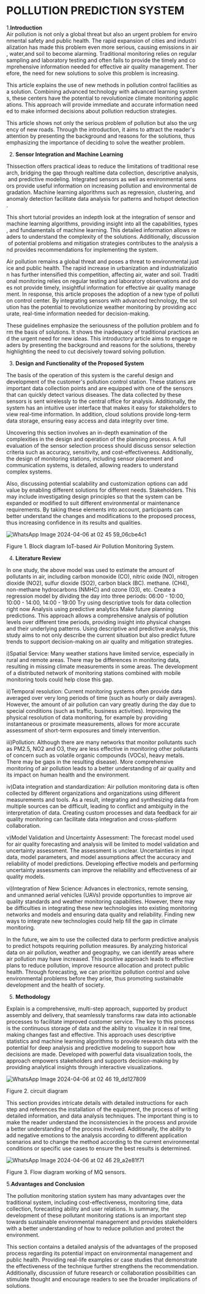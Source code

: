 # POLLUTION PREDICTION SYSTEM
1.**Introduction**
  Air pollution is not only a global threat but also an urgent problem for environmental safety and public health. The rapid expansion of cities and industrialization has made this problem even more serious, causing emissions in air, water,and soil to become alarming. Traditional monitoring relies on regular sampling and laboratory testing and often fails to provide the timely and comprehensive information needed for effective air quality management. Therefore, the need for new solutions to solve this problem is increasing.

This article explains the use of new methods in pollution control facilities as a solution. Combining advanced technology with advanced learning systems, these centers have the potential to revolutionize climate monitoring applications. This approach will provide immediate and accurate information needed to make informed decisions about pollution reduction strategies.

This article shows not only the serious problem of pollution but also the urgency of new roads. Through the introduction, it aims to attract the reader's attention by presenting the background and reasons for the solutions, thus emphasizing the importance of deciding to solve the weather problem.

2. **Sensor Integration and Machine Learning**  

Thissection offers practical ideas to reduce the limitations of traditional research, bridging the gap through realtime data collection, descriptive analysis, and predictive modeling. Integrated sensors as well as environmental sensors provide useful information on increasing pollution and environmental degradation. Machine learning algorithms such as regression, clustering, and anomaly detection facilitate data analysis for patterns and hotspot detection.

This short tutorial provides an indepth look at the integration of sensor and machine learning algorithms, providing insight into all the capabilities, types, and fundamentals of machine learning. This detailed information allows readers to understand the complexity of the solutions. Additionally, discussion of potential problems and mitigation strategies contributes to the analysis and provides recommendations for implementing the system.

Air pollution remains a global threat and poses a threat to environmental justice and public health. The rapid increase in urbanization and industrialization has further intensified this competition, affecting air, water and soil. Traditional monitoring relies on regular testing and laboratory observations and does not provide timely, insightful information for effective air quality management. In response, this article proposes the adoption of a new type of pollution control center. By integrating sensors with advanced technology, the solution has the potential to revolutionize weather monitoring by providing accurate, real-time information needed for decision-making.

These guidelines emphasize the seriousness of the pollution problem and form the basis of solutions. It shows the inadequacy of traditional practices and the urgent need for new ideas. This introductory article aims to engage readers by presenting the background and reasons for the solutions, thereby highlighting the need to cut decisively toward solving pollution.

  3. **Design and Functionality of the Proposed System**  

The basis of the operation of this system is the careful design and development of the customer's pollution control station. These stations are important data collection points and are equipped with one of the sensors that can quickly detect various diseases. The data collected by these sensors is sent wirelessly to the central office for analysis. Additionally, the system has an intuitive user interface that makes it easy for stakeholders to view real-time information. In addition, cloud solutions provide long-term data storage, ensuring easy access and data integrity over time.

Uncovering this section involves an in-depth examination of the complexities in the design and operation of the planning process. A full evaluation of the sensor selection process should discuss sensor selection criteria such as accuracy, sensitivity, and cost-effectiveness. Additionally, the design of monitoring stations, including sensor placement and communication systems, is detailed, allowing readers to understand complex systems.

Also, discussing potential scalability and customization options can add value by enabling different solutions for different needs. Stakeholders. This may include investigating design principles so that the system can be expanded or modified to suit different environmental or maintenance requirements. By taking these elements into account, participants can better understand the changes and modifications to the proposed process, thus increasing confidence in its results and qualities. 


![WhatsApp Image 2024-04-06 at 02 45 59_06cbe4c1](https://github.com/yashhh009/Hackbyte-2.0-project/assets/111535994/a5ec9470-397d-4fc8-968a-f78f6a401523)


Figure 1. Block diagram IoT-based Air Pollution Monitoring
System.

4. **Literature Review**

In one study, the above model was used to estimate the amount of pollutants in air, including carbon monoxide (CO), nitric oxide (NO), nitrogen dioxide (NO2), sulfur dioxide (SO2), carbon black (BC). methane. (CH4), non-methane hydrocarbons (NMHC) and ozone (O3), etc.
Create a regression model by dividing the day into three periods: 06:00 - 10:00, 10:00 - 14:00, 14:00 - 19:00 Try using descriptive tools for data collection right now Analysis using predictive analytics Make future planning predictions.
This approach allows a comprehensive analysis of pollution levels over different time periods, providing insight into physical changes and their underlying patterns. Using descriptive and predictive analysis, this study aims to not only describe the current situation but also predict future trends to support decision-making on air quality and mitigation strategies.

i)Spatial Service:  Many weather stations have limited service, especially in rural and remote areas. There may be differences in monitoring data, resulting in missing climate measurements in some areas. The development of a distributed network of monitoring stations combined with mobile monitoring tools could help close this gap.

ii)Temporal resolution:  Current monitoring systems often provide data averaged over very long periods of time (such as hourly or daily averages). However, the amount of air pollution can vary greatly during the day due to special conditions (such as traffic, business activities). Improving the physical resolution of data monitoring, for example by providing instantaneous or proximate measurements, allows for more accurate assessment of short-term exposures and timely intervention.

iii)Pollution:  Although there are many networks that monitor pollutants such as PM2.5, NO2 and O3, they are less effective in monitoring other pollutants of concern such as volatile organic compounds (VOCs), heavy metals. There may be gaps in the resulting disease). More comprehensive monitoring of air pollution leads to a better understanding of air quality and its impact on human health and the environment.

iv)Data integration and standardization:  Air pollution monitoring data is often collected by different organizations and organizations using different measurements and tools. As a result, integrating and synthesizing data from multiple sources can be difficult, leading to conflict and ambiguity in the interpretation of data. Creating custom processes and data feedback for air quality monitoring can facilitate data integration and cross-platform collaboration.

v)Model Validation and Uncertainty Assessment:  The forecast model used for air quality forecasting and analysis will be limited to model validation and uncertainty assessment. The assessment is unclear. Uncertainties in input data, model parameters, and model assumptions affect the accuracy and reliability of model predictions. Developing effective models and performing uncertainty assessments can improve the reliability and effectiveness of air quality models.

vi)Integration of New Science:  Advances in electronics, remote sensing, and unmanned aerial vehicles (UAVs) provide opportunities to improve air quality standards and weather monitoring capabilities. However, there may be difficulties in integrating these new technologies into existing monitoring networks and models and ensuring data quality and reliability. Finding new ways to integrate new technologies could help fill the gap in climate monitoring.

In the future, we aim to use the collected data to perform predictive analysis to predict hotspots requiring pollution measures. By analyzing historical data on air pollution, weather and geography, we can identify areas where air pollution may have increased. This positive approach leads to effective plans to reduce pollution, improve resource allocation and protect public health. Through forecasting, we can prioritize pollution control and solve environmental problems before they arise, thus promoting sustainable development and the health of society.

5. **Methodology**  

Explain is a comprehensive, multi-step approach, supported by product assembly and delivery, that seamlessly transforms raw data into actionable processes to facilitate improved customer service. The key to this process is the continuous storage of data and the ability to visualize it in real time, making changes fast and effective. This approach uses descriptive statistics and machine learning algorithms to provide research data with the potential for deep analysis and predictive modeling to support how decisions are made. Developed with powerful data visualization tools, the approach empowers stakeholders and supports decision-making by providing analytical insights through interactive visualizations.

![WhatsApp Image 2024-04-06 at 02 46 19_dd127809](https://github.com/yashhh009/Hackbyte-2.0-project/assets/111535994/380bdcbd-80a3-46c3-9704-0ef2eb89ec59)

Figure 2. circuit diagram

This section provides intricate details with detailed instructions for each step and references the installation of the equipment, the process of writing detailed information, and data analysis techniques. The important thing is to make the reader understand the inconsistencies in the process and provide a better understanding of the process involved. Additionally, the ability to add negative emotions to the analysis according to different application scenarios and to change the method according to the current environmental conditions or specific use cases to ensure the best results is determined. 

![WhatsApp Image 2024-04-06 at 02 46 29_a2e81f71](https://github.com/yashhh009/Hackbyte-2.0-project/assets/111535994/5f897e06-1928-499c-9ff7-74dac8d3b871)

Figure 3. Flow diagram working of MQ sensors.

 5.**Advantages and Conclusion**  

The pollution monitoring station system has many advantages over the traditional system, including cost-effectiveness, monitoring time, data collection, forecasting ability and user relations. In summary, the development of these pollutant monitoring stations is an important step towards sustainable environmental management and provides stakeholders with a better understanding of how to reduce pollution and protect the environment.

This section contains a detailed analysis of the advantages of the proposed process regarding its potential impact on environmental management and public health. Providing real-life examples or case studies that demonstrate the effectiveness of the technique further strengthens the recommendation. Additionally, discussion of future research or collaboration possibilities can stimulate thought and encourage readers to see the broader implications of solutions.
